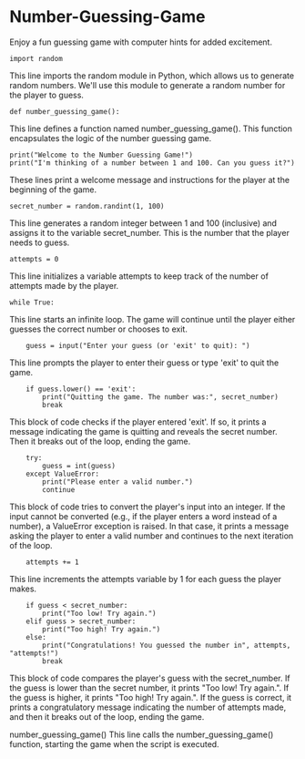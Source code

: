 # Number-Guessing-Game
Enjoy a fun guessing game with computer hints for added excitement.

    import random
This line imports the random module in Python, which allows us to generate random numbers. We'll use this module to generate a random number for the player to guess.

    def number_guessing_game():
This line defines a function named number_guessing_game(). This function encapsulates the logic of the number guessing game.

    print("Welcome to the Number Guessing Game!")
    print("I'm thinking of a number between 1 and 100. Can you guess it?")
These lines print a welcome message and instructions for the player at the beginning of the game.

    secret_number = random.randint(1, 100)
This line generates a random integer between 1 and 100 (inclusive) and assigns it to the variable secret_number. This is the number that the player needs to guess.

    attempts = 0
This line initializes a variable attempts to keep track of the number of attempts made by the player.

    while True:
This line starts an infinite loop. The game will continue until the player either guesses the correct number or chooses to exit.

        guess = input("Enter your guess (or 'exit' to quit): ")
This line prompts the player to enter their guess or type 'exit' to quit the game.

        if guess.lower() == 'exit':
            print("Quitting the game. The number was:", secret_number)
            break
This block of code checks if the player entered 'exit'. If so, it prints a message indicating the game is quitting and reveals the secret number. Then it breaks out of the loop, ending the game.

        try:
            guess = int(guess)
        except ValueError:
            print("Please enter a valid number.")
            continue
This block of code tries to convert the player's input into an integer. If the input cannot be converted (e.g., if the player enters a word instead of a number), a ValueError exception is raised. In that case, it prints a message asking the player to enter a valid number and continues to the next iteration of the loop.

        attempts += 1
This line increments the attempts variable by 1 for each guess the player makes.

        if guess < secret_number:
            print("Too low! Try again.")
        elif guess > secret_number:
            print("Too high! Try again.")
        else:
            print("Congratulations! You guessed the number in", attempts, "attempts!")
            break
This block of code compares the player's guess with the secret_number. If the guess is lower than the secret number, it prints "Too low! Try again.". If the guess is higher, it prints "Too high! Try again.". If the guess is correct, it prints a congratulatory message indicating the number of attempts made, and then it breaks out of the loop, ending the game.

number_guessing_game()
This line calls the number_guessing_game() function, starting the game when the script is executed.

